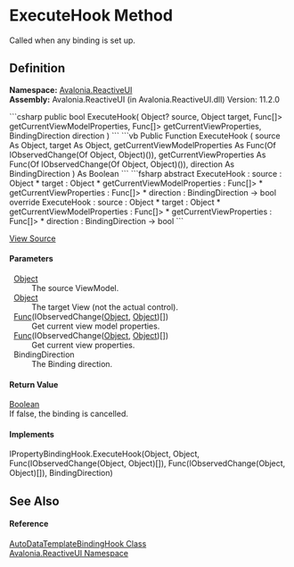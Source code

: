# ExecuteHook Method


Called when any binding is set up.



## Definition
**Namespace:** <a href="N_Avalonia_ReactiveUI">Avalonia.ReactiveUI</a>  
**Assembly:** Avalonia.ReactiveUI (in Avalonia.ReactiveUI.dll) Version: 11.2.0

<Tabs groupId="api-code-preview">
<TabItem value="csharp" label="C#">
```csharp
public bool ExecuteHook(
	Object? source,
	Object target,
	Func<IObservedChange<Object, Object>[]> getCurrentViewModelProperties,
	Func<IObservedChange<Object, Object>[]> getCurrentViewProperties,
	BindingDirection direction
)
```
</TabItem>
<TabItem value="vb" label="VB">
```vb
Public Function ExecuteHook ( 
	source As Object,
	target As Object,
	getCurrentViewModelProperties As Func(Of IObservedChange(Of Object, Object)()),
	getCurrentViewProperties As Func(Of IObservedChange(Of Object, Object)()),
	direction As BindingDirection
) As Boolean
```
</TabItem>
<TabItem value="fsharp" label="F#">
```fsharp
abstract ExecuteHook : 
        source : Object * 
        target : Object * 
        getCurrentViewModelProperties : Func<IObservedChange<Object, Object>[]> * 
        getCurrentViewProperties : Func<IObservedChange<Object, Object>[]> * 
        direction : BindingDirection -> bool 
override ExecuteHook : 
        source : Object * 
        target : Object * 
        getCurrentViewModelProperties : Func<IObservedChange<Object, Object>[]> * 
        getCurrentViewProperties : Func<IObservedChange<Object, Object>[]> * 
        direction : BindingDirection -> bool 
```
</TabItem>
</Tabs>



<a href="https://github.com/AvaloniaUI/Avalonia/tree/master/src/Avalonia.ReactiveUI/AutoDataTemplateBindingHook.cs#L36" title="View the source code">View Source</a>



#### Parameters
<dl><dt>  <a href="https://learn.microsoft.com/dotnet/api/system.object" target="_blank" rel="noopener noreferrer">Object</a></dt><dd>The source ViewModel.</dd><dt>  <a href="https://learn.microsoft.com/dotnet/api/system.object" target="_blank" rel="noopener noreferrer">Object</a></dt><dd>The target View (not the actual control).</dd><dt>  <a href="https://learn.microsoft.com/dotnet/api/system.func-1" target="_blank" rel="noopener noreferrer">Func</a>(IObservedChange(<a href="https://learn.microsoft.com/dotnet/api/system.object" target="_blank" rel="noopener noreferrer">Object</a>, <a href="https://learn.microsoft.com/dotnet/api/system.object" target="_blank" rel="noopener noreferrer">Object</a>)[])</dt><dd>Get current view model properties.</dd><dt>  <a href="https://learn.microsoft.com/dotnet/api/system.func-1" target="_blank" rel="noopener noreferrer">Func</a>(IObservedChange(<a href="https://learn.microsoft.com/dotnet/api/system.object" target="_blank" rel="noopener noreferrer">Object</a>, <a href="https://learn.microsoft.com/dotnet/api/system.object" target="_blank" rel="noopener noreferrer">Object</a>)[])</dt><dd>Get current view properties.</dd><dt>  BindingDirection</dt><dd>The Binding direction.</dd></dl>

#### Return Value
<a href="https://learn.microsoft.com/dotnet/api/system.boolean" target="_blank" rel="noopener noreferrer">Boolean</a>  
If false, the binding is cancelled.

#### Implements
IPropertyBindingHook.ExecuteHook(Object, Object, Func(IObservedChange(Object, Object)[]), Func(IObservedChange(Object, Object)[]), BindingDirection)  


## See Also


#### Reference
<a href="T_Avalonia_ReactiveUI_AutoDataTemplateBindingHook">AutoDataTemplateBindingHook Class</a>  
<a href="N_Avalonia_ReactiveUI">Avalonia.ReactiveUI Namespace</a>  
